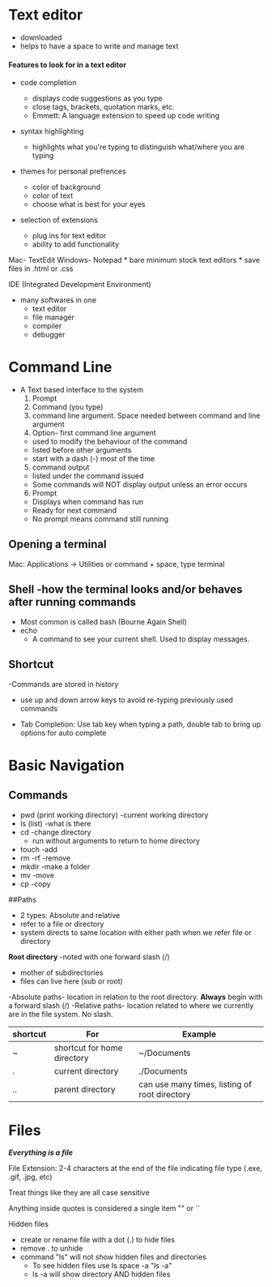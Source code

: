 # Text editor 
  - downloaded
  - helps to have a space to write and manage text
  
#### Features to look for in a text editor
  - code completion 
    * displays code suggestions as you type
    * close tags, brackets, quotation marks, etc.
    * Emmett: A language extension to speed up code writing
  
  - syntax highlighting
    * highlights what you're typing to distinguish what/where you are typing
  
  - themes for personal prefrences 
    * color of background 
    * color of text
    * choose what is best for your eyes
  
  - selection of extensions 
    * plug ins for text editor
    * ability to add functionality
    
 Mac- TextEdit
 Windows- Notepad
    * bare minimum stock text editors
    * save files in .html or .css
    
 IDE (Integrated Development Environment) 
  - many softwares in one
    * text editor 
    * file manager 
    * compiler 
    * debugger
    

# Command Line
  - A Text based interface to the system
    1. Prompt
    2. Command (you type)
    3. command line argument. Space needed between command and line argument
    4. Option- first command line argument
      * used to modify the behaviour of the command
      * listed before other arguments
      * start with a dash (-) most of the time
    5. command output 
      * listed under the command issued
      * Some commands will NOT display output unless an error occurs
    6. Prompt 
      * Displays when command has run 
      * Ready for next command
      * No prompt means command still running
      
## Opening a terminal 
  Mac: Applications \-> Utilities or command + space, type terminal
  
## Shell -how the terminal looks and/or behaves after running commands 
  - Most common is called bash (Bourne Again Shell)
  - echo 
    * A command to see your current shell. Used to display messages.

## Shortcut 
  -Commands are stored in history
  - use up and down arrow keys to avoid re-typing previously used commands 
  
  - Tab Completion: Use tab key when typing a path, double tab to bring up options for auto complete
  
  
# Basic Navigation

## Commands
  * pwd (print working directory) -current working directory
  * ls (list) -what is there
  * cd -change directory
    - run without arguments to return to home directory
  * touch -add 
  * rm -rf -remove
  * mkdir -make a folder
  * mv -move
  * cp -copy



  
##Paths 
  - 2 types: Absolute and relative
  - refer to a file or directory
  - system directs to same location with either path when we refer file or directory
  
 **Root directory** -noted with one forward slash (/)
  - mother of subdirectories
  - files can live here (sub or root)
  
  -Absolute paths- location in relation to the root directory. **Always** begin with a forward slash (/)
  -Relative paths- location related to where we currently are in the file system. No slash. 
  
 shortcut | For | Example
 ------- | ------- | -------
 ~ | shortcut for home directory | ~/Documents
 . | current directory | ./Documents
 .. | parent directory | can use many times, listing of root directory
 
 
# Files 
***Everything is a file***

File Extension: 2-4 characters at the end of the file indicating file type (.exe, .gif, .jpg, etc)

Treat things like they are all case sensitive

Anything inside quotes is considered a single item "" or \`\`

Hidden files
  - create or rename file with a dot (.) to hide files 
  - remove . to unhide
  - command "ls" will not show hidden files and directories
    * To see hidden files use ls space \-a   "ls \-a"
    * ls \-a will show directory AND hidden files
  
  
  
  
  
  
   
